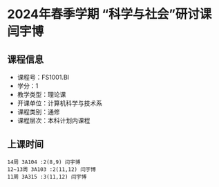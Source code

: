 # 2024年春季学期 “科学与社会”研讨课 闫宇博






## 课程信息

- 课程号：FS1001.BI
- 学分：1
- 教学类型：理论课
- 开课单位：计算机科学与技术系
- 课程类别：通修
- 课程层次：本科计划内课程

## 上课时间

```
14周 3A104 :2(8,9) 闫宇博
12~13周 3A103 :2(11,12) 闫宇博
11周 3A315 :3(11,12) 闫宇博
```

